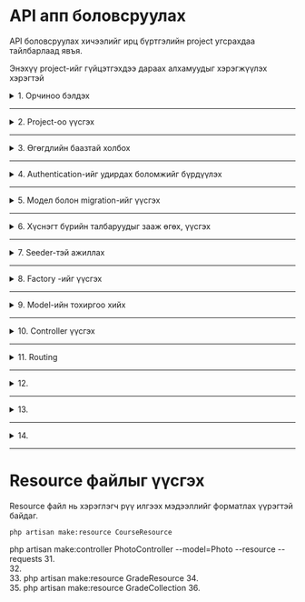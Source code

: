 # API апп боловсруулах


API боловсруулах хичээлийг ирц бүртгэлийн project угсрахдаа тайлбарлаад явъя.

Энэхүү project-ийг гүйцэтгэхдээ дараах алхамуудыг хэрэгжүүлэх хэрэгтэй

<details>
<summary> 1. Орчиноо бэлдэх  </summary>

Project-ийг угсрахын тулд эхлээд орчиноо бүрдүүлсэн байх шаардлагатай.
php 8.1.10, mysql, git, commposer зэргийг ашиглахаар сонгож авсан.

Эдгээрийн хувилбарыг дараах командын тусламжтайгаар шалгаж болно.

php-ийн хувилбар
```
php --version
```

composer-ийн хувилбарыг шалгах

```
composer --version
```

git-ийн хувилбарыг шалгах

```
git --version
```
Мөн нэмэлэт байдлаар Laragon-ийг суулган ашиглаж болно.

Laragon-ийг суулгасан тохиолдолд php, composer, mysql гэх мэт програм хангамжууд нь давхар суулгагддаг.

Харин түүнийг  Virtual Environment дээр тохиргоо хийж public байдлаар ашиглах боломжийг бүрдүүлэх хэрэгтэй.



</details>

---


<details>
<summary> 2. Project-оо үүсгэх  </summary>

### Фолдер бэлдэх

Ер нь аливаа project-ийг үүсгэхдээ өөрийн 
Фолдер дотроо үүсгэж байх хэрэгтэй.

Одоо бид жишээ болгон өөрийн project-үүдийг үүсгэх apps нэртэй фолдер дотроо irts нэртэй project үүсгэе.
 Үүний тулд cmd-ийг ашиглан тухайн apps нэртэй фолдер дотроо очсон байх ёстой.

 фолдероо солихдоо cd дараах командыг ашиглаж болно. 

 ```
 cd apps
 ```


Project үүсгэх команд

```
composer create-project laravel/laravel irts
```

Тухайн project-оо ажиллуулж үзэх. Үүний тулд irts нэртэй фолдер дотроо шилжсэн байх ёстой.

Мөн VSCode ашиглаж байгаа бол тухайн irts нэртэй фолдерийг нээх ёстой. Гадна талын фолдер эсвэл дотор талын фолдерийг нээсэн тохиолдолд ажиллахгүй байх магадлалтай.

```
php artisan serve
```

</details>

---

<details>
<summary> 3. Өгөгдлийн баазтай холбох  </summary>

Project-ийг өгөгдлийн баазтай холбохын тулд:
1. mySql -ийг суулгасан байх ёстой бөгөөд mySql нь хэвийн ажиллаж байх ёстой.
2. .env файл дээр тохиргоо хийж өгөх ёстой. 

**Жишээ нь**
```
DB_CONNECTION=mysql
DB_HOST=127.0.0.1
DB_PORT=3306
DB_DATABASE=irts
DB_USERNAME=root
DB_PASSWORD=
```

Энэ хэсэгт Mysql -тэй холбогдох тохиргоог хийж хадгална.
</details>

---


<details>
<summary> 4. Authentication-ийг удирдах боломжийг бүрдүүлэх  </summary>

Нэвтрэх, хамгаалалтын нэмэл санг суулгах

```
composer require laravel/breeze --dev
```

Прожект-д цаанаасаа бичигдсэн кодыг нэмж өгөх

```
php artisan breeze:install
```
</details>

---


<details>
<summary> 5. Модел болон migration-ийг үүсгэх  </summary>

Migration нь өгөгдлийн баазад үүсгэх хүснэгт болон тэдгээрийн хоорондын relationship холболтыг зохион байгуулах боломжийг олгодог.

Мөн Relationship холболтыг удирдахын тулд Migration файлыг үүсгэх дараалал нь маш чухал байдаг. Иймд бид дараах байдлаар ажиллуулъя.

```
php artisan make:model Stat
php artisan make:model Teacher
php artisan make:model Course 
php artisan make:model Student 
php artisan make:model Attendance 
```

Мөн migration-ийг үүсгэхдээ тухайн migration-ий Модел -ийг нь хамтад нь үүсгэх боломжтой байдаг.

Тэгэхээр бид дээрх кодыг ажиллуулахгүйгээр хамтад нь дараах кодын тусламжтайгаар үүсгээд явъя.


```
php artisan make:model Stat -m
php artisan make:model Teacher -m
php artisan make:model Course -m
php artisan make:model Student -m
php artisan make:model Attendance -m
```
Дээрх командыг ажиллуулснаар Stat, Teacher, Course, Student, Attendance -ийн тус бүр migration болон Model-ийн нийт 10 файл үүснэ. 

Эхлээд бид Migration файлтай ажиллана. Дараа нь бид үүссэн Model-уудтай ажиллана.

</details>

---


<details>
<summary> 6. Хүснэгт бүрийн талбаруудыг зааж өгөх, үүсгэх  </summary>

Үүссэн Migration файлд хүснэгтийн багануудыг зааж өгнө.

### Stat migration
```
    $table->id();
    $table->string('name');
    $table->string('abr');
```

### Teacher migration
```
    $table->id();
    $table->string('firstName');
    $table->string('lastName');
    $table->string('gender');
    $table->string('phoneNumber');
    $table->string('lesson');
```

### Course migration
```
    $table->id();
    $table->unsignedBigInteger('teacher_id')->index();
    $table->integer('grade');
    $table->string('group');
    $table->string('YearLesson');
    $table->boolean('isActive');
    

    $table->foreign('teacher_id')->references('id')->on('teachers')->cascadeOnDelete();
```


### Student migration
```
    $table->id();
    $table->unsignedBigInteger('course_id')->index();
    $table->string('firstName');
    $table->string('lastName');
    $table->string('gender');
    $table->string('phoneNumber');
    $table->string('RD');
    $table->boolean('isActive');


    $table->foreign('course_id')->references('id')->on('courses')->cascadeOnDelete();
```


### Attendance migration
```
    $table->id();
    $table->unsignedBigInteger('course_id')->index();
    $table->unsignedBigInteger('student_id')->index();
    $table->unsignedBigInteger('stat_id')->index();
    $table->date('adate');
    $table->timestamps();


    $table->foreign('course_id')->references('id')->on('courses')->cascadeOnDelete();
    $table->foreign('student_id')->references('id')->on('students')->cascadeOnDelete();
    $table->foreign('stat_id')->references('id')->on('stats')->cascadeOnDelete();
```

Migration файлд бичигдсэн командын тусламжтайгаар өгөгдлийн бааз (mysql) руу хүснэгтүүдийг үүсгэхдээ дараах командыг ашиглна.

Баазад өмнө нь хүснэгт үүсээгүй байгаа бол migration -ийн тусламжтайгаар хүснэгт үүсгэхдээ дараах командыг ашиглаж болно.

```
php artisan migrate
```

Хэрвээ хуучин хүснэгтүүдээ устгаж шинээр үүсгэхдээ дараах командыг ашиглаж болно.

```
php artisan migrate:refresh
```

### Анхаар!!!

migration хийх үед алдаа гарсан бол дараах командуудын тусламжтайгаар засварлаж болно.


```
composer dump-autoload
```

Migration хийсэн үйлдлийг буцаах үүрэгтэй

```
php artisan migrate:rollback
```

Сүүлийн k ш migration үйлдлийг буцаах

```
php artisan migrate:rollback --step=5
```

Бусад хэлбэрүүд

```
php artisan migrate:rollback --pretend
php artisan migrate:reset
```


</details>

---


<details>
<summary> 7. Seeder-тэй ажиллах </summary>

Seeder нь өгөгдлийн бааз руу өгөгдсөн загвар дата-г оруулах үүрэгтэй байдаг. Энэхүү загвар өгөгдлийг оруулахдаа эхлээд Seeder файлыг үүсгэх ёстой бөгөөд дотор нь өгөгдлүүдээ оруулж хадгалсан байх ёстой.

### Seeder файлыг үүсгэх 

Seeder файлуудыг дараах командын тусламжтайгаар үүсгэнэ.

```
php artisan make:seeder StatSeeder
php artisan make:seeder TeacherSeeder
php artisan make:seeder CourseSeeder

php artisan make:seeder StudentSeeder
php artisan make:seeder AttendanceSeeder
```

Үүссэн файлд хүснэгтэд оруулах өгөгдлийг бичиж хадгалах ёстой.

Жишээ болгон Stat, Teacher, Course Seeder-ийн кодыг авч үзье.

```
<?php

namespace Database\Seeders;

use Illuminate\Database\Console\Seeds\WithoutModelEvents;
use Illuminate\Database\Seeder;
use DB;
class StatSeeder extends Seeder
{
    /**
     * Run the database seeds.
     */
    public function run(): void
    {
        DB::table('stats')->delete();
        $datas = [
            ['id' => 1, 'name' => 'Ирсэн', 'abr' => 'и'],
            ['id' => 2, 'name' => 'Чөлөөтэй', 'abr' => 'ч'],
            ['id' => 3, 'name' => 'Өвчтэй', 'abr' => 'ө'],
            ['id' => 4, 'name' => 'Тасалсан', 'abr' => 'т'],
        ];
        DB::table('stats')->insert($datas);
    }
}

```

### Анхаарах зүйл!!! 

DB -ийг ашиглаж байгаа учир DB-ийг Seeder файл дотор import хийж оруулах ёстой.

```
use DB;
```

Үүнтэй ижил зарчимаар Teacher болон Course-ийг өгөгдлийг бичнэ. Жишээ болнон гол хэсгийг авч үзье.

### TeacherSeeder 

TeacherSeeder-д нэмэх кодыг доор харуулав. Мөн энэ файлд use DB; -ийг мөн нэмэх ёстой гэдгийг анхаарах хэрэгтэй.

```
        DB::table('teachers')->delete();
        $datas = [
            ['id' => 20200101, 'firstName' => 'Дүгэрсүрэн', 'lastName' => 'Б', 'gender' => 'эрэгтэй', 'phoneNumber' => '999', 'lesson' => 'Мэдээлэлзүй'],
            ['id' => 20200102, 'firstName' => 'Баасандорж', 'lastName' => 'Б', 'gender' => 'эрэгтэй', 'phoneNumber' => '8888', 'lesson' => 'Мэдээлэлзүй'],
            ['id' => 20200103, 'firstName' => 'Мөнхбаяр', 'lastName' => 'Б', 'gender' => 'эрэгтэй', 'phoneNumber' => '999', 'lesson' => 'Мэдээлэлзүй'],
            ['id' => 20200104, 'firstName' => 'Ариунсарнай', 'lastName' => 'Б', 'gender' => 'эрэгтэй', 'phoneNumber' => '8888', 'lesson' => 'Мэдээлэлзүй'],
            ['id' => 20200105, 'firstName' => 'Сайнбуян', 'lastName' => 'Б', 'gender' => 'эрэгтэй', 'phoneNumber' => '999', 'lesson' => 'Мэдээлэлзүй'],
            ['id' => 20200106, 'firstName' => 'Хулан', 'lastName' => 'Б', 'gender' => 'эрэгтэй', 'phoneNumber' => '8888', 'lesson' => 'Монгол хэл'],
            ['id' => 20200107, 'firstName' => 'Буяндэлгэр', 'lastName' => 'Б', 'gender' => 'эрэгтэй', 'phoneNumber' => '8888', 'lesson' => 'Монгол хэл'],
        ];
        DB::table('teachers')->insert($datas);

```

### CourseSeeder 

CourseSeeder-д нэмэх кодыг доор харуулав. Мөн энэ файлд use DB; -ийг мөн нэмэх ёстой гэдгийг анхаарах хэрэгтэй.

```
        DB::table('courses')->delete();
        $datas = [
            ['id' => 1, 'teacher_id' => 20200101,'grade' => 12 , 'group' => 'А', 'YearLesson' => '2024-2025', 'isActive' => true],
            ['id' => 2, 'teacher_id' => 20200102,'grade' => 11 , 'group' => 'А', 'YearLesson' => '2024-2025', 'isActive' => true],
            ['id' => 3, 'teacher_id' => 20200103,'grade' => 10 , 'group' => 'А', 'YearLesson' => '2024-2025', 'isActive' => true],
            ['id' => 4, 'teacher_id' => 20200104,'grade' => 9 , 'group' => 'А', 'YearLesson' => '2024-2025', 'isActive' => true],
            ['id' => 5, 'teacher_id' => 20200105,'grade' => 8 , 'group' => 'А', 'YearLesson' => '2024-2025', 'isActive' => true],
            ['id' => 6, 'teacher_id' => 20200106,'grade' => 7, 'group' => 'А', 'YearLesson' => '2024-2025', 'isActive' => true],
            ['id' => 7, 'teacher_id' => 20200107,'grade' => 7 , 'group' => 'Б', 'YearLesson' => '2024-2025', 'isActive' => true],
        ];
        DB::table('courses')->insert($datas);
```

Энд бичигдсэн өгөгдлийн дангаар нь ажиллуулахдаа дараах командыг өгөх хэрэгтэй болдог.

StatSeeder-ийг ажиллуулж Stat хүснэгтэд өгөгдлүүдийг оруулахдаа дараах команыг ашиглана.

```
php artisan db:seed --class=StatSeeder
```

TeacherSeeder-ийг ажиллуулж Teacher хүснэгтэд өгөгдлүүдийг оруулахдаа дараах команыг ашиглана.

```
php artisan db:seed --class=TeacherSeeder
```

CourseSeeder-ийг ажиллуулж Course хүснэгтэд өгөгдлүүдийг оруулахдаа дараах команыг ашиглана.

```
php artisan db:seed --class=CoursetSeeder
```

## Даалгавар 1

Таны даалгавар бол үлдсэн StudentSeeder, AttendanceSeeder гэсэн 2 Seeder-ийг үүсгэж оруулах тогтмол өгөгдлийг нэмж ажиллуулах

## Seeder -үүдийг нэгтгэх

Seeder бүрийн кодыг тус бүрд нь ажиллуулахгүйгээр нэг Seeder дуудаж бүгдийг нь зэрэг ажиллуулах боломжтой байдаг. Үүний тулд уг Seeder файлуудыг DatabaseSeeder дотор бичиж өгөөд дуудах боломжтой байдаг. Ийм кодыг авч үзье.


Жишээ болгон StatSeeder-ийн кодыг оруулж байна.

DatabaseSeeder файл дотрох код

```
<?php

namespace Database\Seeders;

// use Illuminate\Database\Console\Seeds\WithoutModelEvents;
use Illuminate\Database\Seeder;

class DatabaseSeeder extends Seeder
{
    /**
     * Seed the application's database.
     */
    public function run(): void
    {
        // call All seeder 
        $this->call([
            StatSeeder::class,
            TeacherSeeder::class,
            CourseSeeder::class,
        ]);        
    }
}

```
Уг кодыг бичсний дараар дараах нэг командын тусламжтайгаар 3 seeder файлын өгөгдлийн нэг дор оруулах боломжой болж байна.

```
php artisan db:seed
```

## Даалгавар 2

Та нэмэлтээр бичсэн 2 Seeder файлаа мөн энд байгаа DatabaseSeeder файлд нэмж оруулан дуудах боломжийг бүрдүүлэх. Дараа нь нэг дуудалтаар ажиллаж байгаа эсэхийг шалгаж үзээрэй.


## Нэмэлт мэдээлэл

Мөн DatabaseSeeder файлыг үүсгэчихсэн тохиолдодл өгөгдлийн бааз руу хүснэгтийг үүсгэчихээд DatabaseSeeder файлыг мөн давхар ажиллуулахдаа дараах командыг ажиллуулж болно.

```
php artisan migrate:refresh --seed
```


</details>

---


<details>
<summary> 8. Factory -ийг үүсгэх  </summary>

Facroty команд нь тэст хийхэд зориулагдсан бөгөөд өгөгдлийн сан дахь тухайн хүснэгт рүү санамсаргүйгээр олон тооны өгөгдлийг үүсгэж оруулах боломжийг олгож өгдөг.

Тэгэхээр олон өгөгдөл оруулан тест хийх шаардлагатай өгөгдөл дээр ашиглавал илүү тохиромжтой байдаг. Жишээ нь Stat хүснэгт нь олон тооны өгөгдөл оруулах шаардлагагүй учир StatSeeder-ийн тусламжтайгаар өгөгдлүүдээ оруулж өгөх нь тохиромжтой.

Харин Course хүснэгт ч гэсэн CourseSeeder-ийн тусламжтайгаар өгөгдлүүдээ оруулж болох юм. Гэсэн хэдий ч бид Seeder болон Factory гэсэн 2 хэлбэрээр тестлэх дата-г оруулсан ч болно. Иймд туршилт байдлаар CourseFactory-ийг үүсгэж туршиж үзье.

CourseFactory-ийг үүсгэхдээ дараах командыг өгдөг.


```
php artisan make:factory CourseFactory
```

Үүсгэсэн CourseFactory дотроо хүснэгт рүү санамсаргүйгээр оруулах утгуудыг тодорхойлж өгөх. 

жишээ нь:


```
<?php

namespace Database\Factories;

use Illuminate\Database\Eloquent\Factories\Factory;

/**
 * @extends \Illuminate\Database\Eloquent\Factories\Factory<\App\Models\Course>
 */
class CourseFactory extends Factory
{
    /**
     * Define the model's default state.
     *
     * @return array<string, mixed>
     */
    public function definition(): array
    {
        return [
            'teacher_id' => $this->faker->numberBetween($min=20200101, $max=20200107),
            'grade' => $this->faker->numberBetween($min=1, $max=13),
            'group' => $this->faker->randomElement(['А', 'Б', 'В', 'Г', 'Д', 'Е', 'Ё', 'Ж', 'З']),
            'YearLesson' =>$this->faker->randomElement(['2023-2024', '2022-2023', '2021-2022', '2020-2021']),// $this->faker->sentence(1),
            'isActive' => $this->faker->boolean(),
        ];
    }
}

```

Үүний дараа өгөгдлөө санамсаргүйгээр үүсгэхдээ DatabaseSeeder дотор дуудаж өгөх шаардлагатай байдаг.

Дуудасхдаа дараах кодын тусламжтайгаар дуудаж ажиллуулна.


```
\App\Models\Course::factory(10)->create();
```

Дээрх дуудаж байгаа команд нь Course руу санамсаргүй 10 мөр өгөгдөл үүсгэ гэсэн команд юм.

Үүнтэй ижилээр StudentFactory-ийг үүсгэж болох юм.

Тэгвэл дараах командаар StudentFactory файлаа үүсгэх ёстой.

```
php artisan make:factory StudentFactory
```

Тухайн StudentFactory дотор санамсаргүйгээр өгөгдөл үүсгэх кодыг бичиж өгнө. 


Энд жишээ болгон StudentFactory дотор нэмж бичих гол кодын загварыг оруулж өгвөл.

```
        return [
            'course_id' => $this->faker->numberBetween($min=1, $max=7),
            'firstName' => fake()->name(),
            'lastName' => fake()->name(),
            'gender' =>$this->faker->randomElement(['эрэгтэй', 'эмэгтэй']),
            'phoneNumber' => fake()->name(),
            'RD' =>fake()->name(),
            'isActive' => $this->faker->boolean(),
        ];
```

Үүнийг мөн DatabaseSeeder дотор дуудаж ажиллуулдаг.
Өмнөх код дээр нэмж бичвэл 


```
\App\Models\Course::factory(10)->create();
\App\Models\Student::factory(150)->create();
```

Дээрх код нь Student хүснэгт рүү 150 мөр өгөгдлийг санамсаргүйгээр оруулна гэсэн үг юм.


Уг кодыг бичсний дараар дараах нэг командын тусламжтайгаар 3 seeder  болон 2 Factory-ийг бүгдийг нь ажиллуулахдаа дараах командын тусламжтайгаар дуудаж ажиллуулна.

```
php artisan db:seed
```

</details>

---


<details>
<summary> 9. Model-ийн тохиргоо хийх </summary>


Модел дээр relationship холболт болон нэмэл функцүүдийг бичиж өгснөөр Controller болон Resourse дотор түүнийг дуудан ашиглах, хэрэгцээт өгөгдлүүдээ дуудах боломжтой болно.

Жишээ болнон бид өөрсдийн Model дээр бичигдэх кодыг оруулъя.

## Stat model

```
<?php

namespace App\Models;

use Illuminate\Database\Eloquent\Factories\HasFactory;
use Illuminate\Database\Eloquent\Model;

class Stat extends Model
{
    use HasFactory;
    protected $guarded=[];
    public $timestamp=false;
 
    public function attendances(){
        return $this->hasMany(Attendance::class,'stat_id');
    }

}

```

1. Дээрх кодонд байгаа <code> protected $guarded=[]; </code> нь migration дотор тодорхойлогдсон бүх баганыг бүгдийг нь авна гэсэн үг болж байна.

2. Мөн дээрк кодонд <code>public $timestamp=false;</code> гэсэн утга нь StatMigration дотор timestampt талбар байхгүй байгааг илэрхийлж байна.
3. Дээрх кодонд байгаа 
   
    <code> public function attendances(){
        return $this->hasMany(Attendance::class,'stat_id');
    }</code> 
    
    гэсэн код нь Stat хүснэгт нь гадагш <code> нэгээс олон </code> гэсэн холбоосоор Attendence хүснэгт рүү холбогдоно гэдгийг илэрхийлж байна


Мөн дээрх кодонд өгөгдсөн зарчимаар Teacher model-ийг үүсгэвэл дараах байдлаар бичигдэнэ.

## Teacher model

```
<?php

namespace App\Models;

use Illuminate\Database\Eloquent\Factories\HasFactory;
use Illuminate\Database\Eloquent\Model;

class Teacher extends Model
{
    use HasFactory;
    protected $guarded=[];
    public $timestamp=false;

    public function courses(){
        return $this->hasMany(Course::class,'teacher_id');
    }

}

```
Энэхүү код нь өмнөхтэй ижил агуулгатай юм.



Одоо арай ялгаатай нэг Course model-ийг авч үзье. Бичигдэх кодыг доор харуулав.

## Course model

```
<?php

namespace App\Models;

use Illuminate\Database\Eloquent\Factories\HasFactory;
use Illuminate\Database\Eloquent\Model;

class Course extends Model
{
    use HasFactory;
    protected $guarded=[];
 
    public function teacher(){
        return $this->belongsTo(Teacher::class,'teacher_id');
    }
 
    public function students(){
        return $this->hasMany(Student::class,'course_id');
    }
 
    public function attendances(){
        return $this->hasMany(Attendance::class,'course_id');
    }
}

```
Дээрх кодонд ялгаатай бичигдэж байгаа зүйл нь 

<code>public function teacher(){
        return $this->belongsTo(Teacher::class,'teacher_id');
    }</code> бөгөөд энэ нь тухайн Course хүснэгт нь Teacher хүснэгттэй <code>Олоноос нэг</code> гэсэн холбоосоор холбогдсоныг харуулж байна.

Ийм байдлаар дараах Model-уудыг үүсгэж болох юм.

## Student model

```
<?php

namespace App\Models;

use Illuminate\Database\Eloquent\Factories\HasFactory;
use Illuminate\Database\Eloquent\Model;

class Student extends Model
{
    use HasFactory;
    protected $guarded=[];

    public function course(){
        return $this->belongsTo(Course::class,'course_id');
    }
 
    public function attendances(){
        return $this->hasMany(Attendance::class,'student_id');
    }
}

```

## Attendance model

```
<?php

namespace App\Models;

use Illuminate\Database\Eloquent\Factories\HasFactory;
use Illuminate\Database\Eloquent\Model;

class Attendance extends Model
{
    use HasFactory;
    protected $guarded=[];
    public $timestamps = false;
    public function course(){
        return $this->belongsTo(Course::class,'course_id');
    }

    public function student(){
        return $this->belongsTo(Student::class,'student_id');
    }

    public function stat(){
        return $this->belongsTo(Stat::class,'stat_id');
    }
 
    
}

```


</details>

---


<details>
<summary> 10. Controller үүсгэх </summary>


Controller файлыг дараах командын тусламжтайгаар үүсгэдэг.

```
php artisan make:controller StatController 
php artisan make:controller StudentController 
php artisan make:controller TeacherController 
php artisan make:controller CourseController
php artisan make:controller AttendanceController
```
Энэ команд нь зөвхөн Controller файлыг хоосон үүсгэдэг.


Үүнээс гадна Controller дотор байж болох хоосон функцүүдийг мөн нэмэлтээр оруулан үүсгүүлж болдог. Ингэж үүсгэхийн тулд дээрх командын оронд дараах байдлаар бичиж өгч болно.

## АНХААР

Дээрх командын тусламжтайгаар үүсгэхийн оронд доор бичигдсэн кодыг ашиглаж болно. Ингэснээр тодорхой функцүүдтэй үүсэх боломжтой.
```
php artisan make:controller StatController --resource
php artisan make:controller StudentController --resource
php artisan make:controller TeacherController --resource
php artisan make:controller CourseController --resource
php artisan make:controller AttendanceController --resource
```

Одоо бид Controller файлыг үүсгэсэн хэдий ч түүнийг дуудаж ажиллаж байгааг хянах боломжийг бүрдүүлэхийн тулд **Routing** ийг удирдах шаардлагатай болдог.



</details>

---


<details>
<summary> 11. Routing  </summary>

Routing-ийг удирдахын тулд routes фолдер дотор байгаа файлуудыг удирдаж сурах ёстой болдог. Жишээ нь бид бүхэн API үүсгэн ашиглах гэж байгаа болохоор эхлээд <code>routes/api.php </code> файлд дуудалтын төрөл бүрийн хэлбэрүүдийг бичиж туршилт хийж болох юм.

1. Шууд route хэсгээс хариулт өгөх хэлбэр

```
Route::get('/greeting', function () {
    return 'Hello World';
});
```
2. Controller-ийн функцийг дуудах үед 
   * Controller-ийг routes/api.php дотор дуудаж оруулж ирнэ.
   * Үндсэн код бичигдэнэ.


```
    Route::get('/courses', [TeacherController::class, 'index']);
    Route::get('/courses/{id}', [TeacherController::class, 'show']);
    Route::post('/courses', [TeacherController::class, 'create']);
    Route::post('/courses/{id}', [TeacherController::class, 'update']);
    Route::delete('/courses/{id}', [TeacherController::class, 'destroy']);
```
Route-ийн дуудалтыг харах командыг өгч болно.

```
php artisan route:list
```

</details>

---


<details>
<summary> 12.  </summary>

</details>

---


<details>
<summary> 13.  </summary>

</details>

---


<details>
<summary> 14.  </summary>

</details>

---




# Resource файлыг үүсгэх

Resource файл нь хэрэглэгч рүү илгээх мэдээллийг форматлах үүрэгтэй байдаг.

```
php artisan make:resource CourseResource 
```

php artisan make:controller PhotoController --model=Photo --resource --requests
31.	 
32.	 
33.	php artisan make:resource GradeResource
34.	 
35.	php artisan make:resource GradeCollection
36.	
